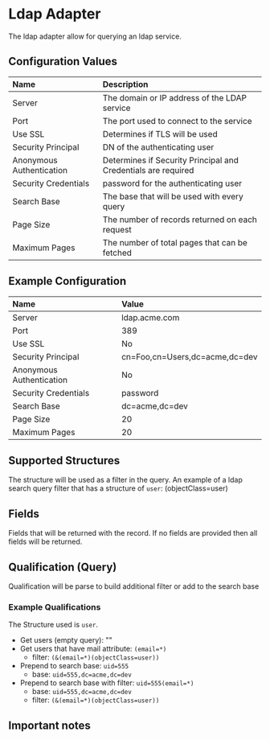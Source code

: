 # Ldap Adapter 
The ldap adapter allow for querying an ldap service.
## Configuration Values
| Name                      | Description |
| :------------------------ | :------------------------- |
| Server                    | The domain or IP address of the LDAP service |
| Port                      | The port used to connect to the service |
| Use SSL                   | Determines if TLS will be used |
| Security Principal        | DN of the authenticating user |
| Anonymous Authentication  | Determines if Security Principal and Credentials are required |
| Security Credentials      | password for the authenticating user |
| Search Base               | The base that will be used with every query |
| Page Size                 | The number of records returned on each request |
| Maximum Pages             | The number of total pages that can be fetched |

## Example Configuration
| Name | Value |
| :---- | :--- |
| Server                    | ldap.acme.com |
| Port                      | 389 |
| Use SSL                   | No |
| Security Principal        | cn=Foo,cn=Users,dc=acme,dc=dev |
| Anonymous Authentication  | No |
| Security Credentials      | password |
| Search Base               | dc=acme,dc=dev |
| Page Size                 | 20 |
| Maximum Pages             | 20 |

## Supported Structures
The structure will be used as a filter in the query.  An example of a ldap search query filter that has a structure of `user`: (objectClass=user)

## Fields
Fields that will be returned with the record.  If no fields are provided then all fields will be returned.

## Qualification (Query)
Qualification will be parse to build additional filter or add to the search base

### Example Qualifications
The Structure used is `user`.
* Get users (empty query): ""
* Get users that have mail attribute: `(email=*)`
  * filter: `(&(email=*)(objectClass=user))`
* Prepend to search base: `uid=555`
  * base: `uid=555,dc=acme,dc=dev` 
* Prepend to search base with filter: `uid=555(email=*)`
  * base: `uid=555,dc=acme,dc=dev` 
  * filter: `(&(email=*)(objectClass=user))`

## Important notes


